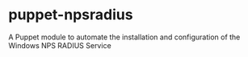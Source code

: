 # puppet-npsradius
A Puppet module to automate the installation and configuration of the Windows NPS RADIUS Service
